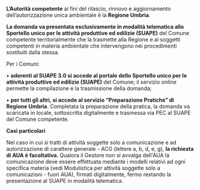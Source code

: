 **L’Autorità competente** ai fini del rilascio, rinnovo e aggiornamento dell’autorizzazione unica ambientale è la **Regione Umbria**.

**La domanda va presentata esclusivamente in modalità telematica allo Sportello unico per le attività produttive ed edilizie (SUAPE)** del Comune competente territorialmente che la trasmette alla Regione e ai soggetti competenti in materia ambientale che intervengono nei procedimenti sostituiti dalla stessa.

Per i Comuni:

•	**aderenti al SUAPE 3.0 si accede al portale dello Sportello unico per le attività produttive ed edilizie (SUAPE)** del Comune; il servizio online permette la compilazione e la trasmissione della domanda;


•	**per tutti gli altri, si accede al servizio “Preparazione Pratiche” di Regione Umbria**.
Completata la preparazione della pratica, la domanda va scaricata in locale, sottoscritta digitalmente e trasmessa via PEC al SUAPE del Comune competente.


**Casi particolari**

Nel caso in cui si tratti di attività soggette solo a comunicazione e ad autorizzazione di carattere generale - ACG (lettere a, b, d, e, g), **la richiesta di AUA è facoltativa**. Qualora il Gestore non si avvalga dell'AUA la comunicazione deve essere effettuata mediante i modelli relativi ad ogni specifica materia (vedi Modulistica per attività soggette solo a comunicazioni - fuori AUA), firmati digitalmente, fermo restando la presentazione al SUAPE in modalità telematica.
